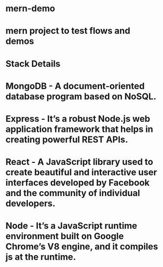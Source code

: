 # mern-demo
# mern project to test flows and demos

# Stack	Details

# MongoDB	- A document-oriented database program based on NoSQL.

# Express	- It’s a robust Node.js web application framework that helps in creating powerful REST APIs.

# React	- A JavaScript library used to create beautiful and interactive user interfaces developed by Facebook and the community of individual developers.

# Node - It’s a JavaScript runtime environment built on Google Chrome’s V8 engine, and it compiles js at the runtime.
